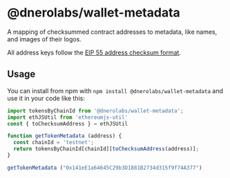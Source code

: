 # @dnerolabs/wallet-metadata

A mapping of checksummed contract addresses to metadata, like names, and images of their logos.

All address keys follow the [EIP 55 address checksum format](https://github.com/ethereum/EIPs/issues/55).

## Usage

You can install from npm with `npm install @dnerolabs/wallet-metadata` and use it in your code like this:

```javascript
import tokensByChainId from '@dnerolabs/wallet-metadata';
import ethJSUtil from 'ethereumjs-util'
const { toChecksumAddress } = ethJSUtil

function getTokenMetadata (address) {
  const chainId = 'testnet';
  return tokensByChainId[chainId][toChecksumAddress(address)];
}

getTokenMetadata ("0x141eE1a64645C29b3D1881B2734d315f9f74A377")
```
